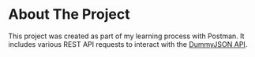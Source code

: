 # About The Project
This project was created as part of my learning process with Postman. It includes various REST API requests to interact with the [DummyJSON API](https://dummyjson.com/docs).
